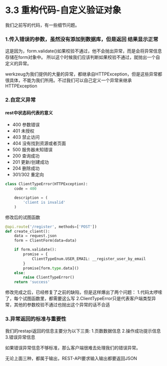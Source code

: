 # 3.3 重构代码-自定义验证对象

我们之前写的代码，有一些细节问题。

### 1.传入错误的参数，虽然没有添加到数据库，但是返回 结果显示正常

这是因为，form.validate()如果校验不通过，他不会抛出异常，而是会将异常信息存储在form对象中。
所以这个时候我们应该判断如果校验不通过，就抛出一个自定义的异常。


werkzeug为我们提供的大量的异常，都继承自HTTPException，但是这些异常都很具体，不能为我们所用。不过我们可以自己定义一个异常来继承HTTPException


### 2.自定义异常

#### rest中状态码代表的意义
- 400 参数错误
- 401 未授权
- 403 禁止访问
- 404 没有找到资源或者页面
- 500 服务器未知错误
- 200 查询成功
- 201 更新/创建成功
- 204 删除成功
- 301/302 重定向

```python
class ClientTypeError(HTTPException):
    code = 400

    description = (
        'client is invalid'
    )
```

修改后的试图函数
```python
@api.route('/register', methods=['POST'])
def create_client():
    data = request.json
    form = ClientForm(data=data)

    if form.validate():
        promise = {
            ClientTypeEnum.USER_EMAIL: __register_user_by_email
        }
        promise[form.type.data]()
    else:
        raise ClientTypeError()
    return 'success'
```

修改完成之后，已经修复了之前的缺陷，但是这样爆出了两个问题：
1.代码太啰嗦了，每个试图函数里，都需要这么写
2.ClientTypeError只是代表客户端类型异常，其他的参数校验不通过也抛出这个异常的话不合适


### 3.异常返回的标准与重要性
我们的restapi返回的信息主要分为以下三类:
1.页数数据信息
2.操作成功提示信息
3.错误异常信息

如果错误异常信息不够标准，那么客户端很难去处理我们的错误异常。

无论上面三种，都属于输出，REST-API要求输入输出都要返回JSON